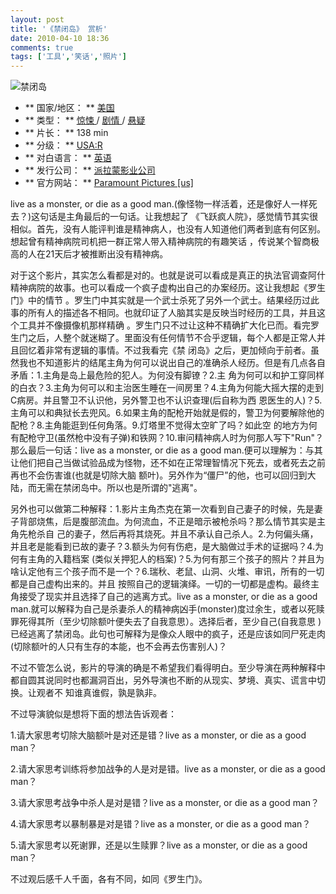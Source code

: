 ```yaml
---
layout: post
title: '《禁闭岛》 赏析'
date: 2010-04-10 18:36
comments: true
tags: ['工具','笑话','照片']
---
```


![禁闭岛](http://hi.csdn.net/attachment/201004/10/0_1270901112ZV7A.gif)

  * ** 国家/地区： ** [ 美国 ](http://www.mtime.com/movie/section/area/USA/)
  * ** 类型： ** [ 惊悚 ](http://www.mtime.com/movie/section/genre/Thriller/) / [ 剧情 ](http://www.mtime.com/movie/section/genre/Drama/) / [ 悬疑 ](http://www.mtime.com/movie/section/genre/Mystery/)
  * ** 片长： ** 138 min 
  * ** 分级： ** [ USA:R ](http://www.mtime.com/movie/section/certification/USA%d0%aeR/)
  * ** 对白语言： ** [ 英语 ](http://www.mtime.com/movie/section/language/English/)
  * ** 发行公司： ** [ 派拉蒙影业公司 ](http://www.mtime.com/movie/company/132/)
  * ** 官方网站： ** [ Paramount Pictures [us] ](http://www.shutterisland.com/)

live as a monster, or die as a good man.(像怪物一样活着，还是像好人一样死去？)这句话是主角最后的一句话。让我想起了
《飞跃疯人院》，感觉情节其实很相似。首先，没有人能评判谁是精神病人，也没有人知道他们两者到底有何区别。想起曾有精神病院司机把一群正常人带入精神病院的有趣笑话
，传说某个智商极高的人在21天后才被推断出没有精神病。

对于这个影片，其实怎么看都是对的。也就是说可以看成是真正的执法官调查阿什精神病院的故事。也可以看成一个疯子虚构出自己的办案经历。这让我想起《罗生门》中的情节
。罗生门中其实就是一个武士杀死了另外一个武士。结果经历过此事的所有人的描述各不相同。也就印证了人脑其实是反映当时经历的工具，并且这个工具并不像摄像机那样精确
。罗生门只不过让这种不精确扩大化已而。看完罗生门之后，人整个就迷糊了。里面没有任何情节不合乎逻辑，每个人都是正常人并且回忆着非常有逻辑的事情。不过我看完《禁
闭岛》之后，更加倾向于前者。虽然我也不知道影片的结尾主角为何可以说出自己的准确杀人经历。但是有几点各自矛盾：1.主角是岛上最危险的犯人。为何没有脚镣？2.主
角为何可以和护工穿同样的白衣？3.主角为何可以和主治医生睡在一间房里？4.主角为何能大摇大摆的走到C病房。并且警卫不认识他，另外警卫也不认识查理(后自称为西
恩医生的人)？5.主角可以和典狱长去兜风。6.如果主角的配枪开始就是假的，警卫为何要解除他的配枪？8.主角能逛到任何角落。9.灯塔里不觉得太空旷了吗？如此空
的地方为何有配枪守卫(虽然枪中没有子弹)和铁网？10.审问精神病人时为何那人写下"Run"？那么最后一句话：live as a monster, or
die as a good man.便可以理解为：与其让他们把自己当做试验品成为怪物，还不如在正常理智情况下死去，或者死去之前再也不会伤害谁(也就是切除大脑
额叶)。另外作为“僵尸”的他，也可以回归到大陆，而无需在禁闭岛中。所以也是所谓的"逃离"。

另外也可以做第二种解释：1.影片主角杰克在第一次看到自己妻子的时候，先是妻子背部烧焦，后是腹部流血。为何流血，不正是暗示被枪杀吗？那么情节其实是主角先枪杀自
己的妻子，然后再将其烧死。并且不承认自己杀人。2.为何偏头痛，并且老是能看到已故的妻子？3.额头为何有伤疤，是大脑做过手术的证据吗？4.为何有主角的入籍档案
(类似关押犯人的档案)？5.为何有那三个孩子的照片？并且为啥认定他有三个孩子而不是一个？6.瑞秋、老鼠、山洞、火堆、审讯，所有的一切都是自己虚构出来的。并且
按照自己的逻辑演绎。一切的一切都是虚构。最终主角接受了现实并且选择了自己的逃离方式。live as a monster, or die as a good 
man.就可以解释为自己是杀妻杀人的精神病凶手(monster)度过余生，或者以死赎罪死得其所（至少切除额叶便失去了自我意思）。选择后者，至少自己(自我意思
)已经逃离了禁闭岛。此句也可解释为是像众人眼中的疯子，还是应该如同尸死走肉(切除额叶的人只有生存的本能，也不会再去伤害别人)？

不过不管怎么说，影片的导演的确是不希望我们看得明白。至少导演在两种解释中都自圆其说同时也都漏洞百出，另外导演也不断的从现实、梦境、真实、谎言中切换。让观者不
知谁真谁假，孰是孰非。

不过导演貌似是想将下面的想法告诉观者：

1.请大家思考切除大脑额叶是对还是错？live as a monster, or die as a good man？

2.请大家思考训练将参加战争的人是对是错。live as a monster, or die as a good man？

3.请大家思考战争中杀人是对是错？live as a monster, or die as a good man？

4.请大家思考以暴制暴是对是错？live as a monster, or die as a good man？

5.请大家思考以死谢罪，还是以生赎罪？live as a monster, or die as a good man？

不过观后感千人千面，各有不同，如同《罗生门》。


